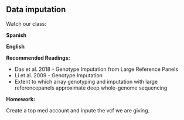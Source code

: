 ## Data imputation ##

Watch our class:

**Spanish**

**English** 

**Recommended Readings:**
- Das et al. 2018 - Genotype Imputation from Large Reference Panels
- Li et al. 2009 - Genotype Imputation
- Extent to which array genotyping and imputation with large referencepanels approximate deep whole-genome sequencing

**Homework:**

Create a top med account and inpute the vcf we are giving. 
